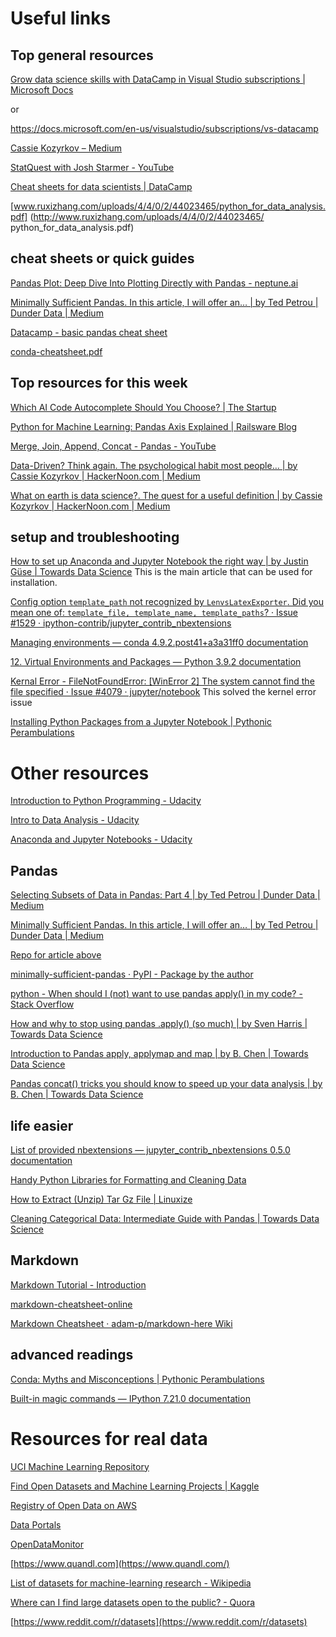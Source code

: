 # Useful links   

## Top general resources   

[Grow data science skills with DataCamp in Visual Studio subscriptions | Microsoft Docs](https://docs.microsoft.com/en-us/visualstudio/subscriptions/vs-datacamp)
 
or 

https://docs.microsoft.com/en-us/visualstudio/subscriptions/vs-datacamp 


[Cassie Kozyrkov – Medium](https://kozyrkov.medium.com/) 

[StatQuest with Josh Starmer - YouTube](https://www.youtube.com/c/joshstarmer/playlists)

[Cheat sheets for data scientists | DataCamp](https://www.datacamp.com/community/data-science-cheatsheets)

[www.ruxizhang.com/uploads/4/4/0/2/44023465/python_for_data_analysis.pdf] (http://www.ruxizhang.com/uploads/4/4/0/2/44023465/
python_for_data_analysis.pdf)


## cheat sheets or quick guides

[Pandas Plot: Deep Dive Into Plotting Directly with Pandas - neptune.ai](https://neptune.ai/blog/pandas-plot-deep-dive-into-plotting-directly-with-pandas?utm_source=datacamp&utm_medium=post&utm_campaign=blog-pandas-plot-deep-dive-into-plotting-directly-with-pandas)

[Minimally Sufficient Pandas. In this article, I will offer an… | by Ted Petrou | Dunder Data | Medium](https://medium.com/dunder-data/minimally-sufficient-pandas-a8e67f2a2428)

[Datacamp - basic pandas cheat sheet](http://datacamp-community-prod.s3.amazonaws.com/f04456d7-8e61-482f-9cc9-da6f7f25fc9b) 

[conda-cheatsheet.pdf](https://docs.conda.io/projects/conda/en/latest/_downloads/843d9e0198f2a193a3484886fa28163c/conda-cheatsheet.pdf)


## Top resources for this week

[Which AI Code Autocomplete Should You Choose? | The Startup](https://medium.com/swlh/kite-vs-tabnine-which-ai-code-autocomplete-should-you-choose-eb6eba85c3a6#:~:text=TabNine%20was%20released%20in%202019,Atom%2C%20Sublime%20Text%2C%20etc.) 
 
[Python for Machine Learning: Pandas Axis Explained | Railsware Blog](https://railsware.com/blog/python-for-machine-learning-pandas-axis-explained/) 
 
[Merge, Join, Append, Concat - Pandas - YouTube](https://www.youtube.com/watch?v=g7n1MZyYjOM) 

[Data-Driven? Think again. The psychological habit most people… | by Cassie Kozyrkov | HackerNoon.com | Medium](https://medium.com/hackernoon/data-inspired-5c78db3999b2)

[What on earth is data science?. The quest for a useful definition | by Cassie Kozyrkov | HackerNoon.com | Medium](https://medium.com/hackernoon/what-on-earth-is-data-science-eb1237d8cb37)


## setup  and troubleshooting

[How to set up Anaconda and Jupyter Notebook the right way | by Justin Güse | Towards Data Science](https://towardsdatascience.com/how-to-set-up-anaconda-and-jupyter-notebook-the-right-way-de3b7623ea4a)   This is the main article that can be used for installation. 

[Config option `template_path` not recognized by `LenvsLatexExporter`. Did you mean one of: `template_file, template_name, template_paths`? · Issue #1529 · ipython-contrib/jupyter_contrib_nbextensions](https://github.com/ipython-contrib/jupyter_contrib_nbextensions/issues/1529)

[Managing environments — conda 4.9.2.post41+a3a31ff0 documentation](https://docs.conda.io/projects/conda/en/latest/user-guide/tasks/manage-environments.html#managing-environments) 

[12. Virtual Environments and Packages — Python 3.9.2 documentation](https://docs.python.org/3/tutorial/venv.html)

[Kernal Error - FileNotFoundError: [WinError 2] The system cannot find the file specified · Issue #4079 · jupyter/notebook](https://github.com/jupyter/notebook/issues/4079)   This solved the kernel error issue 

[Installing Python Packages from a Jupyter Notebook | Pythonic Perambulations](https://jakevdp.github.io/blog/2017/12/05/installing-python-packages-from-jupyter/)


# Other resources  


[Introduction to Python Programming - Udacity](https://classroom.udacity.com/courses/ud1110)

[Intro to Data Analysis - Udacity](https://classroom.udacity.com/courses/ud170) 

[Anaconda and Jupyter Notebooks - Udacity](https://classroom.udacity.com/courses/ud1111)


## Pandas  

[Selecting Subsets of Data in Pandas: Part 4 | by Ted Petrou | Dunder Data | Medium](https://medium.com/dunder-data/selecting-subsets-of-data-in-pandas-part-4-c4216f84d388#:~:text=So%2C%20why%20did%20our%20assignment,it's%20own%20place%20in%20memory.)

[Minimally Sufficient Pandas. In this article, I will offer an… | by Ted Petrou | Dunder Data | Medium](https://medium.com/dunder-data/minimally-sufficient-pandas-a8e67f2a2428)

[Repo for article above](https://github.com/tdpetrou/Minimally-Sufficient-Pandas)

[minimally-sufficient-pandas · PyPI - Package by the author](https://pypi.org/project/minimally-sufficient-pandas/)

[python - When should I (not) want to use pandas apply() in my code? - Stack Overflow](https://stackoverflow.com/questions/54432583/when-should-i-not-want-to-use-pandas-apply-in-my-code#:~:text=It%20is%20because%20apply%20is,major%20overhead%20at%20each%20iteration.) 
 
[How and why to stop using pandas .apply() (so much) | by Sven Harris | Towards Data Science](https://towardsdatascience.com/avoiding-apply-ing-yourself-in-pandas-a6ade4569b7f) 

[Introduction to Pandas apply, applymap and map | by B. Chen | Towards Data Science](https://towardsdatascience.com/introduction-to-pandas-apply-applymap-and-map-5d3e044e93ff)

[Pandas concat() tricks you should know to speed up your data analysis | by B. Chen | Towards Data Science](https://towardsdatascience.com/pandas-concat-tricks-you-should-know-to-speed-up-your-data-analysis-cd3d4fdfe6dd)

## life easier   

[List of provided nbextensions — jupyter_contrib_nbextensions 0.5.0 documentation](https://jupyter-contrib-nbextensions.readthedocs.io/en/latest/nbextensions.html)

[Handy Python Libraries for Formatting and Cleaning Data](https://mode.com/blog/python-data-cleaning-libraries/) 

[How to Extract (Unzip) Tar Gz File | Linuxize](https://linuxize.com/post/how-to-extract-unzip-tar-gz-file/)

[Cleaning Categorical Data: Intermediate Guide with Pandas | Towards Data Science](https://towardsdatascience.com/master-the-most-hated-task-in-ds-ml-3b9779276d7c#64a4) 


## Markdown  

[Markdown Tutorial - Introduction](https://commonmark.org/help/tutorial/) 

[markdown-cheatsheet-online](https://guides.github.com/pdfs/markdown-cheatsheet-online.pdf)

[Markdown Cheatsheet · adam-p/markdown-here Wiki](https://github.com/adam-p/markdown-here/wiki/Markdown-Cheatsheet)


## advanced readings   

[Conda: Myths and Misconceptions | Pythonic Perambulations](https://jakevdp.github.io/blog/2016/08/25/conda-myths-and-misconceptions/) 

[Built-in magic commands — IPython 7.21.0 documentation](https://ipython.readthedocs.io/en/stable/interactive/magics.html)



# Resources for real data   

[UCI Machine Learning Repository](http://archive.ics.uci.edu/ml/index.php) 

[Find Open Datasets and Machine Learning Projects | Kaggle](https://www.kaggle.com/datasets)

[Registry of Open Data on AWS](https://registry.opendata.aws/)

[Data Portals](http://dataportals.org/)

[OpenDataMonitor](https://opendatamonitor.eu/frontend/web/index.php?r=dashboard%2Findex)

[https://www.quandl.com](https://www.quandl.com/)

[List of datasets for machine-learning research - Wikipedia](https://en.wikipedia.org/wiki/List_of_datasets_for_machine_learning_research)

[Where can I find large datasets open to the public? - Quora](https://www.quora.com/Where-can-I-find-large-datasets-open-to-the-public)

[https://www.reddit.com/r/datasets](https://www.reddit.com/r/datasets)